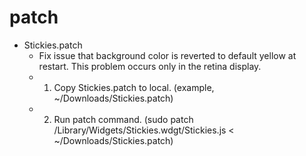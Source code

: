 patch
=====
* Stickies.patch
    * Fix issue that background color is reverted to default yellow at restart. This problem occurs only in the retina display.
    * 1. Copy Stickies.patch to local. (example, ~/Downloads/Stickies.patch)
    * 2. Run patch command. (sudo patch /Library/Widgets/Stickies.wdgt/Stickies.js < ~/Downloads/Stickies.patch)
